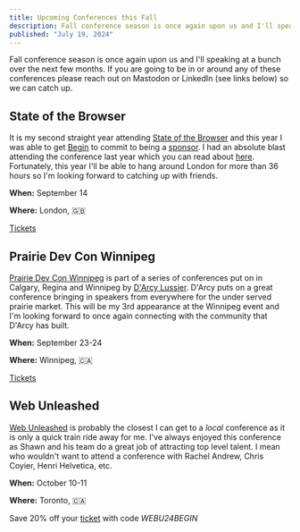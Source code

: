 ```yaml
---
title: Upcoming Conferences this Fall
description: Fall conference season is once again upon us and I'll speaking at a bunch over the next few months.
published: "July 19, 2024"
---
```


Fall conference season is once again upon us and I'll speaking at a bunch over the next few months. If you are going to be in or around any of these conferences please reach out on Mastodon or LinkedIn (see links below) so we can catch up.

## State of the Browser

It is my second straight year attending [State of the Browser](https://2024.stateofthebrowser.com/) and this year I was able to get [Begin](https://begin.com) to commit to being a [sponsor](https://2024.stateofthebrowser.com/sponsors/). I had an absolute blast attending the conference last year which you can read about [here](https://simonmacdonald.com/blog/posts/2023-09-25-state-of-the-browser-2023-trip-report). Fortunately, this year I'll be able to hang around London for more than 36 hours so I'm looking forward to catching up with friends.

**When:** September 14

**Where:** London, 🇬🇧

[Tickets](https://londonwebstandards.org/events/sotb-2024/#tickets)

## Prairie Dev Con Winnipeg

[Prairie Dev Con Winnipeg](https://www.prairiedevcon.com/winnipeg.html) is part of a series of conferences put on in Calgary, Regina and Winnipeg by [D'Arcy Lussier](https://www.linkedin.com/in/darcylussier/). D'Arcy puts on a great conference bringing in speakers from everywhere for the under served prairie market. This will be my 3rd appearance at the Winnipeg event and I'm looking forward to once again connecting with the community that D'Arcy has built.

**When:** September 23-24

**Where:** Winnipeg, 🇨🇦

[Tickets](https://www.prairiedevcon.com/winnipeg.html#tickets-section)

## Web Unleashed

[Web Unleashed](https://fitc.ca/event/webu24/) is probably the closest I can get to a _local_ conference as it is only a quick train ride away for me. I've always enjoyed this conference as Shawn and his team do a great job of attracting top level talent. I mean who wouldn't want to attend a conference with Rachel Andrew, Chris Coyier, Henri Helvetica, etc.

**When:** October 10-11

**Where:** Toronto, 🇨🇦

Save 20% off your [ticket](https://fitc.ca/event/webu24/tickets/) with code _WEBU24BEGIN_
